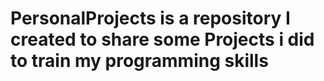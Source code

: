 # PersonalProjects is a repository I created to share some Projects i did to train my programming skills
